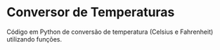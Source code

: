 # Conversor de Temperaturas
Código em Python de conversão de temperatura (Celsius e Fahrenheit) utilizando funções.
